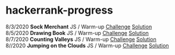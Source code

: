 # hackerrank-progress
8/3/2020 **Sock Merchant** JS / Warm-up 
[Challenge](https://www.hackerrank.com/challenges/sock-merchant/problem?h_r=profile)
[Solution](https://github.com/MDShields7/hackerrank-progress/solutions/sock-merchant.js/)<br>
8/5/2020 **Drawing Book** JS / Warm-up 
[Challenge](https://www.hackerrank.com/challenges/drawing-book/problem?h_r=profile)
[Solution](https://github.com/MDShields7/hackerrank-progress/solutions/drawing-book.js/)<br>
8/7/2020 **Counting Valleys** JS / Warm-up
[Challenge](https://www.hackerrank.com/challenges/counting-valleys/problem?h_l=profile)
[Solution](https://github.com/MDShields7/hackerrank-progress/solutions/drawing-book.js/)<br>
8//2020 **Jumping on the Clouds** JS / Warm-up
[Challenge](https://www.hackerrank.com/challenges/jumping-on-the-clouds/problem?h_l=iprofile)
[Solution](https://github.com/MDShields7/hackerrank-progress/solutions/drawing-book.js/)<br>